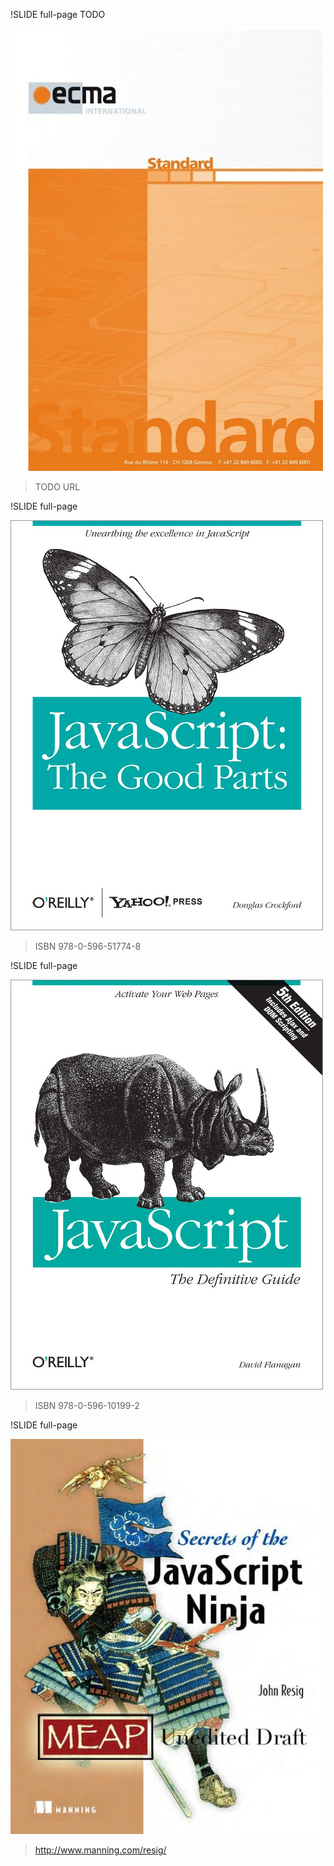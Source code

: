 !SLIDE full-page TODO

![ecma](ecmaspec.jpg)
> TODO URL

!SLIDE full-page

![goodparts](goodparts.jpg)
> ISBN 978-0-596-51774-8


!SLIDE full-page

![definitive](definitive.jpg)
> ISBN 978-0-596-10199-2


!SLIDE full-page

![ninja](ninja.jpg)
> http://www.manning.com/resig/

